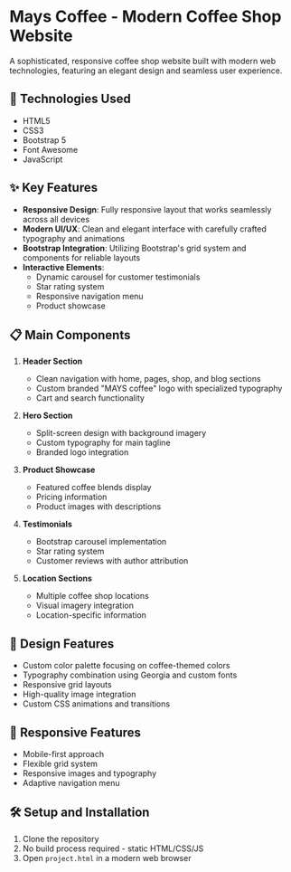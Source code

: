 # Mays Coffee - Modern Coffee Shop Website

A sophisticated, responsive coffee shop website built with modern web technologies, featuring an elegant design and seamless user experience.

## 🚀 Technologies Used

- HTML5
- CSS3
- Bootstrap 5
- Font Awesome
- JavaScript

## ✨ Key Features

- **Responsive Design**: Fully responsive layout that works seamlessly across all devices
- **Modern UI/UX**: Clean and elegant interface with carefully crafted typography and animations
- **Bootstrap Integration**: Utilizing Bootstrap's grid system and components for reliable layouts
- **Interactive Elements**: 
  - Dynamic carousel for customer testimonials
  - Star rating system
  - Responsive navigation menu
  - Product showcase
  
## 📋 Main Components

1. **Header Section**
   - Clean navigation with home, pages, shop, and blog sections
   - Custom branded "MAYS coffee" logo with specialized typography
   - Cart and search functionality

2. **Hero Section**
   - Split-screen design with background imagery
   - Custom typography for main tagline
   - Branded logo integration

3. **Product Showcase**
   - Featured coffee blends display
   - Pricing information
   - Product images with descriptions

4. **Testimonials**
   - Bootstrap carousel implementation
   - Star rating system
   - Customer reviews with author attribution

5. **Location Sections**
   - Multiple coffee shop locations
   - Visual imagery integration
   - Location-specific information

## 🎨 Design Features

- Custom color palette focusing on coffee-themed colors
- Typography combination using Georgia and custom fonts
- Responsive grid layouts
- High-quality image integration
- Custom CSS animations and transitions

## 📱 Responsive Features

- Mobile-first approach
- Flexible grid system
- Responsive images and typography
- Adaptive navigation menu

## 🛠️ Setup and Installation

1. Clone the repository
2. No build process required - static HTML/CSS/JS
3. Open `project.html` in a modern web browser

